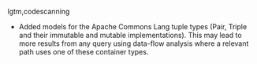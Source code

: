 lgtm,codescanning
* Added models for the Apache Commons Lang tuple types (Pair, Triple and their immutable and mutable implementations). This may lead to more results from any query using data-flow analysis where a relevant path uses one of these container types.
